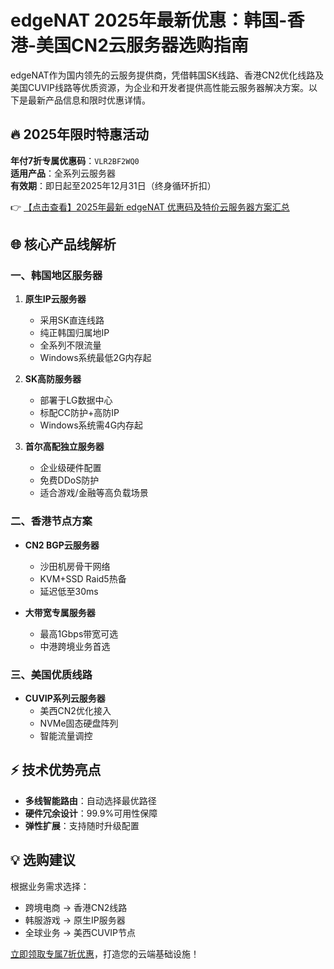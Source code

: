 # edgeNAT 2025年最新优惠：韩国-香港-美国CN2云服务器选购指南

edgeNAT作为国内领先的云服务提供商，凭借韩国SK线路、香港CN2优化线路及美国CUVIP线路等优质资源，为企业和开发者提供高性能云服务器解决方案。以下是最新产品信息和限时优惠详情。

## 🔥 2025年限时特惠活动

**年付7折专属优惠码**：`VLR2BF2WQ0`  
**适用产品**：全系列云服务器  
**有效期**：即日起至2025年12月31日（终身循环折扣）

👉 [【点击查看】2025年最新 edgeNAT 优惠码及特价云服务器方案汇总](https://bit.ly/edgenat)

## 🌐 核心产品线解析

### 一、韩国地区服务器
1. **原生IP云服务器**  
   - 采用SK直连线路  
   - 纯正韩国归属地IP  
   - 全系列不限流量  
   - Windows系统最低2G内存起

2. **SK高防服务器**  
   - 部署于LG数据中心  
   - 标配CC防护+高防IP  
   - Windows系统需4G内存起

3. **首尔高配独立服务器**  
   - 企业级硬件配置  
   - 免费DDoS防护  
   - 适合游戏/金融等高负载场景

### 二、香港节点方案
- **CN2 BGP云服务器**  
  - 沙田机房骨干网络  
  - KVM+SSD Raid5热备  
  - 延迟低至30ms

- **大带宽专属服务器**  
  - 最高1Gbps带宽可选  
  - 中港跨境业务首选

### 三、美国优质线路
- **CUVIP系列云服务器**  
  - 美西CN2优化接入  
  - NVMe固态硬盘阵列  
  - 智能流量调控

## ⚡ 技术优势亮点
- **多线智能路由**：自动选择最优路径
- **硬件冗余设计**：99.9%可用性保障
- **弹性扩展**：支持随时升级配置

## 💡 选购建议
根据业务需求选择：
- 跨境电商 → 香港CN2线路
- 韩服游戏 → 原生IP服务器
- 全球业务 → 美西CUVIP节点

[立即领取专属7折优惠](https://bit.ly/edgenat)，打造您的云端基础设施！